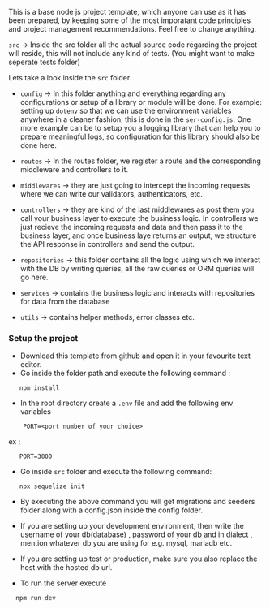 This is a base node js project template, which anyone can use as it has been prepared, by keeping some of the most imporatant code principles and project management recommendations. Feel free to change anything.

`src` -> Inside the src folder all the actual source code regarding the project will reside, this will not include any kind of tests. (You might want to make seperate tests folder)

Lets take a look inside the `src` folder

- `config` -> In this folder anything and everything regarding any configurations or setup of a library or module will be done. For example: setting up `dotenv` so that we can use the environment variables anywhere in a cleaner fashion, this is done in the `ser-config.js`. One more example can be to setup you a logging library that can help you to prepare meaningful logs, so configuration for this library should also be done here.

- `routes` -> In the routes folder, we register a route and the corresponding middleware and controllers to it.

- `middlewares` -> they are just going to intercept the incoming requests where we can write our validators, authenticators, etc.

- `controllers` -> they are kind of the last middlewares as post them you call your business layer to execute the business logic. In controllers we just recieve the incoming requests and data and then pass it to the business layer, and once business laye returns an output, we structure the API response in controllers and send the output.

- `repositories` -> this folder contains all the logic using which we interact with the DB by writing queries, all the raw queries or ORM queries will go here.

- `services` -> contains the business logic and interacts with repositories for data from the database

- `utils` -> contains helper methods, error classes etc.

### Setup the project

- Download this template from github and open it in your favourite text editor.
- Go inside the folder path and execute the following command :
```
   npm install
```
- In the root directory create a `.env` file and add the following env variables 
```
    PORT=<port number of your choice>

```
ex :
```
   PORT=3000
```

- Go inside `src` folder and execute the following command:
```
   npx sequelize init
```
- By executing the above command you will get migrations and seeders folder along with a config.json inside the config folder.

- If you are setting up your development environment, then write the username of your db(database) , password of your db and in dialect , mention whatever db you are using for e.g. mysql, mariadb etc.

- If you are setting up test or production, make sure you also replace the host with the hosted db url.

- To run the server execute
```
  npm run dev
```
